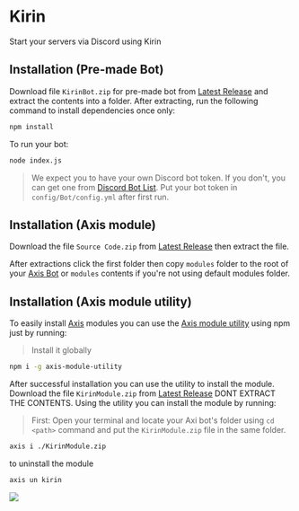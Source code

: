 # Kirin

Start your servers via Discord using Kirin

## Installation (Pre-made Bot)
Download file `KirinBot.zip` for pre-made bot from [Latest Release](https://github.com/FalloutStudios/Axis/releases/latest) and extract the contents into a folder. After extracting, run the following command to install dependencies once only:

```bash
npm install
```

To run your bot:
```bash
node index.js
```

> We expect you to have your own Discord bot token. If you don't, you can get one from [Discord Bot List](https://discord.com/developers/applications/). Put your bot token in `config/Bot/config.yml` after first run.

## Installation (Axis module)

Download the file `Source Code.zip` from [Latest Release](https://github.com/FalloutStudios/Kirin/releases/latest) then extract the file.

After extractions click the first folder then copy `modules` folder to the root of your [Axis Bot](https://github.com/FalloutStudios/Axis) or `modules` contents if you're not using default modules folder.

## Installation (Axis module utility)

To easily install [Axis](https://github.com/FalloutStudios/Axis) modules you can use the [Axis module utility](https://github.com/GhexterCortes/axis-module-utility) using npm just by running:

> Install it globally

```bash
npm i -g axis-module-utility
```

After successful installation you can use the utility to install the module. Download the file `KirinModule.zip` from [Latest Release](https://github.com/FalloutStudios/Axis/releases/latest) DONT EXTRACT THE CONTENTS. Using the utility you can install the module by running:

> First: Open your terminal and locate your Axi bot's folder using `cd <path>` command and put the `KirinModule.zip` file in the same folder.

```bash
axis i ./KirinModule.zip
```

to uninstall the module

```bash
axis un kirin
```

[![](https://i.imgur.com/GbB1ZuH.png)](https://rebellion.global/)
